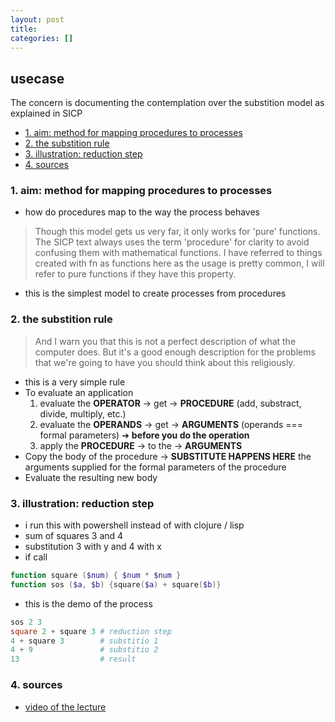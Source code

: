 ```yaml
---
layout: post
title:
categories: []
---
```

## usecase
The concern is documenting the contemplation over the substition model as explained in SICP

<!-- TOC -->

- [1. aim: method for mapping procedures to processes](#1-aim-method-for-mapping-procedures-to-processes)
- [2. the substition rule](#2-the-substition-rule)
- [3. illustration: reduction step](#3-illustration-reduction-step)
- [4. sources](#4-sources)

<!-- /TOC -->

### 1. aim: method for mapping procedures to processes
* how do procedures map to the way the process behaves

>Though this model gets us very far, it only works for 'pure' functions. The SICP text always uses the term 'procedure' for clarity to avoid confusing them with mathematical functions. I have referred to things created with fn as functions here as the usage is pretty common, I will refer to pure functions if they have this property.

* this is the simplest model to create processes from procedures

### 2. the substition rule
>  And I warn you that this is not a perfect description of what the computer does. 
> But it's a good enough description for the problems that we're going to have
> you should think about this religiously. 

* this is a very simple rule
* To evaluate an application
    1. evaluate the **OPERATOR**    → get → **PROCEDURE** (add, substract, divide, multiply, etc.)
    2. evaluate the **OPERANDS**    → get → **ARGUMENTS** (operands === formal parameters) ➔ **before you do the operation**
    3. apply the **PROCEDURE**      → to the → **ARGUMENTS**
* Copy the body of the procedure → **SUBSTITUTE HAPPENS HERE** the arguments supplied for the formal parameters of the procedure
* Evaluate the resulting new body

### 3. illustration: reduction step
* i run this with powershell instead of with clojure / lisp
* sum of squares 3 and 4
* substitution 3 with y and 4 with x
* if call

```powershell
function square ($num) { $num * $num }
function sos ($a, $b) {square($a) + square($b)}
```
* this is the demo of the process

```powershell
sos 2 3
square 2 + square 3 # reduction step
4 + square 3        # substitio 1
4 + 9               # substitio 2
13                  # result
```

### 4. sources
* [video of the lecture](https://ocw.mit.edu/courses/electrical-engineering-and-computer-science/6-001-structure-and-interpretation-of-computer-programs-spring-2005/video-lectures/1b-procedures-and-processes-substitution-model/)
